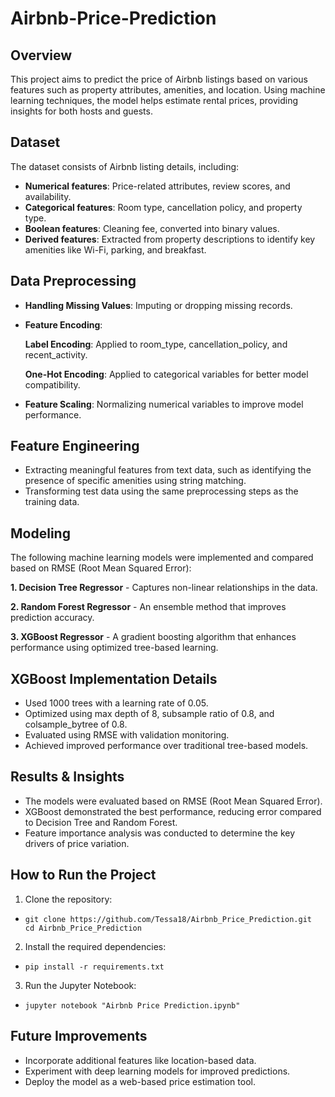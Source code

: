# Airbnb-Price-Prediction
## Overview
This project aims to predict the price of Airbnb listings based on various features such as property attributes, amenities, and location. Using machine learning techniques, the model helps estimate rental prices, providing insights for both hosts and guests.

## Dataset
The dataset consists of Airbnb listing details, including:

-  **Numerical features**: Price-related attributes, review scores, and availability.
-  **Categorical features**: Room type, cancellation policy, and property type.
-  **Boolean features**: Cleaning fee, converted into binary values.
-  **Derived features**: Extracted from property descriptions to identify key amenities like Wi-Fi, parking, and breakfast.

## Data Preprocessing
-  **Handling Missing Values**: Imputing or dropping missing records.
-  **Feature Encoding**:

      **Label Encoding**: Applied to room_type, cancellation_policy, and recent_activity.

      **One-Hot Encoding**: Applied to categorical variables for better model compatibility.
-  **Feature Scaling**: Normalizing numerical variables to improve model performance.

## Feature Engineering
-  Extracting meaningful features from text data, such as identifying the presence of specific amenities using string matching.
-  Transforming test data using the same preprocessing steps as the training data.

## Modeling
The following machine learning models were implemented and compared based on RMSE (Root Mean Squared Error):

**1. Decision Tree Regressor** - Captures non-linear relationships in the data.

**2. Random Forest Regressor** - An ensemble method that improves prediction accuracy.

**3. XGBoost Regressor** - A gradient boosting algorithm that enhances performance using optimized tree-based learning.

## XGBoost Implementation Details
-  Used 1000 trees with a learning rate of 0.05.
-  Optimized using max depth of 8, subsample ratio of 0.8, and colsample_bytree of 0.8.
-  Evaluated using RMSE with validation monitoring.
-  Achieved improved performance over traditional tree-based models.

## Results & Insights
-  The models were evaluated based on RMSE (Root Mean Squared Error).
-  XGBoost demonstrated the best performance, reducing error compared to Decision Tree and Random Forest.
-  Feature importance analysis was conducted to determine the key drivers of price variation.

## How to Run the Project
1. Clone the repository:
-     git clone https://github.com/Tessa18/Airbnb_Price_Prediction.git
      cd Airbnb_Price_Prediction

2. Install the required dependencies:
-     pip install -r requirements.txt

3. Run the Jupyter Notebook:
-     jupyter notebook "Airbnb Price Prediction.ipynb"

## Future Improvements
-  Incorporate additional features like location-based data.
-  Experiment with deep learning models for improved predictions.
-  Deploy the model as a web-based price estimation tool.











